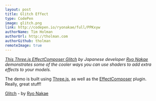 ```yaml
---
layout: post
title: Glitch Effect
type: CodePen
image: glitch.png
link: http://codepen.io/ryonakae/full/PPKxyw
authorName: Tim Holman
authorUrl: http://tholman.com
authorGithub: tholman
remoteImage: true
---
```


_[This Three.js EffectComposer Glitch](http://codepen.io/ryonakae/full/PPKxyw) by Japanese developer [Ryo Nakae](http://brdr.jp) demonstrates some of the cooler ways you can use shaders to add extra effects to your models._

The demo is built using [Three.js](http://threejs.org), as well as the [EffectComposer](https://github.com/hughsk/three-effectcomposer) plugin. Really, great stuff!

[Glitch](http://codepen.io/ryonakae/full/PPKxyw) - by [Ryo Nakae](http://brdr.jp)
